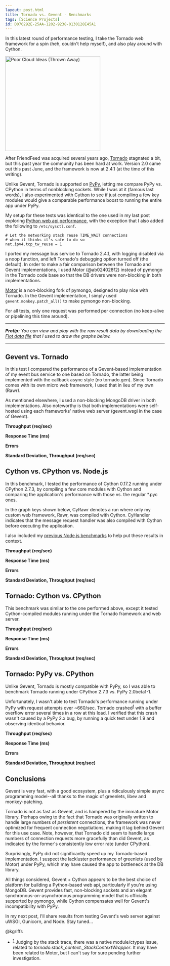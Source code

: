 ```yaml
---
layout: post.html
title: Tornado vs. Gevent - Benchmarks
tags: [Science Projects]
id: D070292E-25AA-1202-9238-0130128E45A1
---
```


In this latest round of performance testing, I take the Tornado web framework for a spin (heh, couldn't help myself), and also play around with Cython. 

<img class="right" src="/assets/images/python-tornado.png" width="300px" height="300px" alt="Poor Cloud Ideas (Thrown Away)" />

After FriendFeed was acquired several years ago, [Tornado][tornado] stagnated a bit, but this past year the community has been hard at work. Version 2.0 came out this past June, and the framework is now at 2.4.1 (at the time of this writing).

Unlike Gevent, Tornado is supported on [PyPy][pypy], letting me compare PyPy vs. CPython in terms of nonblocking sockets. While I was at it (famous last words), I also experimented with [Cython][cython] to see if just compiling a few key modules would give a comparable performance boost to running the entire app under PyPy.

My setup for these tests was identical to the one used in my last post exploring [Python web api performance][prev-post], with the exception that I also added the following to ```/etc/sysctl.conf```.

    # Let the networking stack reuse TIME_WAIT connections
    # when it thinks it's safe to do so
    net.ipv4.tcp_tw_reuse = 1

[tornado]: http://www.tornadoweb.org
[pypy]: http://pypy.org/
[cython]: http://cython.org/
[prev-post]: /2012/11/13/python-vs-node-vs-pypy-benchmarks.html 

I ported my message bus service to Tornado 2.4.1, with logging disabled via a noop function, and left Tornado's debugging option turned off (the default). In order to make a fair comparison between the Tornado and Gevent implementations, I used Motor (@ab024028f2) instead of pymongo in the Tornado code base so that the DB drivers were non-blocking in both implementations.

[Motor][motor] is a non-blocking fork of pymongo, designed to play nice with Tornado. In the Gevent implementation, I simply used ```gevent.monkey.patch_all()``` to make pymongo non-blocking.

For all tests, only one request was performed per connection (no keep-alive or pipelining this time around). 

---

*<strong>Protip:</strong> You can view and play with the raw result data by downloading the <a type="text/javascript" download="" href="/assets/js/gevent-vs-tornado.js">Flot data file</a> that I used to draw the graphs below.*

---

[motor]: http://emptysquare.net/motor/

## Gevent vs. Tornado ##

In this test I compared the performance of a Gevent-based implementation of my event bus service to one based on Tornado, the latter being implemented with the callback async style (no tornado.gen). Since Tornado comes with its own micro web framework, I used that in lieu of my own (Rawr).

As mentioned elsewhere, I used a non-blocking MongoDB driver in both implementations. Also noteworthy is that both implementations were self-hosted using each frameworks' native web server (gevent.wsgi in the case of Gevent). 

**Throughput (req/sec)**
<div id="graph-1-rps" class="flot"></div>

**Response Time (ms)**
<div id="graph-1-rt" class="flot"></div>

**Errors**
<div id="graph-1-errors" class="flot"></div>

**Standard Deviation, Throughput (req/sec)**
<div id="graph-1-stdev" class="flot"></div>

## Cython vs. CPython vs. Node.js ##

In this benchmark, I tested the performance of Cython 0.17.2 running under CPython 2.7.3, by compiling a few core modules with Cython and comparing the application's performance with those vs. the regular *.pyc ones. 

In the graph keys shown below, CyRawr denotes a run where only my custom web framework, Rawr, was compiled with Cython. CyHandler indicates that the message request handler was also compiled with Cython before executing the application.

I also included my [previous Node.js benchmarks][prev-post] to help put these results in context.

**Throughput (req/sec)**
<div id="graph-4-rps" class="flot"></div>

**Response Time (ms)**
<div id="graph-4-rt" class="flot"></div>

**Errors**
<div id="graph-4-errors" class="flot"></div>

**Standard Deviation, Throughput (req/sec)**
<div id="graph-4-stdev" class="flot"></div>

## Tornado: Cython vs. CPython ##

This benchmark was similar to the one performed above, except it tested Cython-compiled modules running under the Tornado framework and web server.

**Throughput (req/sec)**
<div id="graph-2-rps" class="flot"></div>

**Response Time (ms)**
<div id="graph-2-rt" class="flot"></div>

**Errors**
<div id="graph-2-errors" class="flot"></div>

**Standard Deviation, Throughput (req/sec)**
<div id="graph-2-stdev" class="flot"></div>

## Tornado: PyPy vs. CPython ##

Unlike Gevent, Tornado is mostly compatible with PyPy, so I was able to benchmark Tornado running under CPython 2.7.3 vs. PyPy 2.0beta1-1.

Unfortunately, I wasn't able to test Tornado's performance running under PyPy with request attempts over ~660/sec. Tornado crashed<sup><a name="id-1" href="#id-1.ftn">1</a></sup> with a buffer overflow error several times in a row at this load. I verified that this crash wasn't caused by a PyPy 2.x bug, by running a quick test under 1.9 and observing identical behavior. 

**Throughput (req/sec)**
<div id="graph-3-rps" class="flot"></div>

**Response Time (ms)**
<div id="graph-3-rt" class="flot"></div>

**Errors**
<div id="graph-3-errors" class="flot"></div>

**Standard Deviation, Throughput (req/sec)**
<div id="graph-3-stdev" class="flot"></div>

## Conclusions ##

Gevent is very fast, with a good ecosystem, plus a ridiculously simple async programming model--all thanks to the magic of greenlets, libev and monkey-patching.

Tornado is not as fast as Gevent, and is hampered by the immature Motor library. Perhaps owing to the fact that Tornado was originally written to handle large numbers of *persistent* connections, the framework was never optimized for frequent connection negotiations, making it lag behind Gevent for this use case. Note, however, that Tornado did seem to handle large numbers of connection requests more gracefully than did Gevent, as indicated by the former's consistently low error rate (under CPython).

Surprisingly, PyPy did not significantly speed up my Tornado-based implementation. I suspect the lackluster performance of greenlets (used by Motor) under PyPy, which may have caused the app to bottleneck at the DB library.

All things considered, Gevent + Cython appears to be the best choice of platform for building a Python-based web api, particularly if you're using MongoDB. Gevent provides fast, non-blocking sockets and an elegant synchronous-on-asynchronous programming model that is officially supported by pymongo, while Cython compensates well for Gevent's incompatibility with PyPy. 

In my next post, I'll share results from testing Gevent's web server against uWSGI, Gunicorn, and Node. Stay tuned...

@kgriffs

<ul class="footnotes">
  <li>
    <sup><a name="id-1.ftn" href="#id-1">1</a></sup> Judging by the stack trace, there was a native module/ctypes issue, related to <em>tornado.stack_context._StackContextWrapper</em>. It may have been related to Motor, but I can't say for sure pending further investigation.
  </li>  
</ul>

<script type="text/javascript" src="/assets/js/gevent-vs-tornado.js" />

